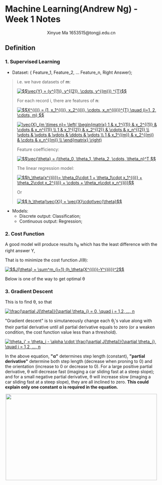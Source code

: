 # Machine Learning(Andrew Ng) - Week 1 Notes

<p align="center">
Xinyue Ma   1653515@tongji.edu.cn
</p>


## Definition

### 1. Supervised Learning
+ Dataset: 
{ Feature_1, Feature_2, ... Feature_n, Right Answer};

> i.e. we have datasets of **m**:
>
><a href="https://www.codecogs.com/eqnedit.php?latex=$$\vec{Y}&space;=&space;(y^{(1)},&space;y^{(2)},&space;\cdots,&space;y^{(m)})&space;^{T}$$" target="_blank"><img src="https://latex.codecogs.com/gif.latex?$$\vec{Y}&space;=&space;(y^{(1)},&space;y^{(2)},&space;\cdots,&space;y^{(m)})&space;^{T}$$" title="$$\vec{Y} = (y^{(1)}, y^{(2)}, \cdots, y^{(m)}) ^{T}$$" /></a>
>
> For each record i, there are features of **n**:
>
> <!--$$X^{(i)} = (1, x_1^{(i)}, x_2^{(i)}, \cdots, x_n^{(i)})^{T} \quad (i=1, 2, \cdots, m) $$-->
>
> <a href="https://www.codecogs.com/eqnedit.php?latex=$$X^{(i)}&space;=&space;(1,&space;x_1^{(i)},&space;x_2^{(i)},&space;\cdots,&space;x_n^{(i)})^{T}&space;\quad&space;(i=1,&space;2,&space;\cdots,&space;m)&space;$$" target="_blank"><img src="https://latex.codecogs.com/gif.latex?$$X^{(i)}&space;=&space;(1,&space;x_1^{(i)},&space;x_2^{(i)},&space;\cdots,&space;x_n^{(i)})^{T}&space;\quad&space;(i=1,&space;2,&space;\cdots,&space;m)&space;$$" title="$$X^{(i)} = (1, x_1^{(i)}, x_2^{(i)}, \cdots, x_n^{(i)})^{T} \quad (i=1, 2, \cdots, m) $$" /></a>
>
> <!--\vec{X}_{m \times n}=\left(\begin{matrix}1 & x_1^{(1)} & x_2^{(1)} & \cdots & x_n^{(1)} \\1 & x_1^{(2)} & x_2^{(2)} & \cdots & x_n^{(2)} \\\vdots & \vdots & \vdots & \ddots & \vdots \\1 & x_1^{(m)} & x_2^{(m)} & \cdots & x_n^{(m)} \\ \end{matrix}\right)-->
>
> <a href="https://www.codecogs.com/eqnedit.php?latex=\vec{X}_{m&space;\times&space;n}=&space;\left(&space;\begin{matrix}&space;1&space;&&space;x_1^{(1)}&space;&&space;x_2^{(1)}&space;&&space;\cdots&space;&&space;x_n^{(1)}&space;\\&space;1&space;&&space;x_1^{(2)}&space;&&space;x_2^{(2)}&space;&&space;\cdots&space;&&space;x_n^{(2)}&space;\\&space;\vdots&space;&&space;\vdots&space;&&space;\vdots&space;&&space;\ddots&space;&&space;\vdots&space;\\&space;1&space;&&space;x_1^{(m)}&space;&&space;x_2^{(m)}&space;&&space;\cdots&space;&&space;x_n^{(m)}&space;\\&space;\end{matrix}&space;\right)" target="_blank"><img src="https://latex.codecogs.com/gif.latex?\vec{X}_{m&space;\times&space;n}=&space;\left(&space;\begin{matrix}&space;1&space;&&space;x_1^{(1)}&space;&&space;x_2^{(1)}&space;&&space;\cdots&space;&&space;x_n^{(1)}&space;\\&space;1&space;&&space;x_1^{(2)}&space;&&space;x_2^{(2)}&space;&&space;\cdots&space;&&space;x_n^{(2)}&space;\\&space;\vdots&space;&&space;\vdots&space;&&space;\vdots&space;&&space;\ddots&space;&&space;\vdots&space;\\&space;1&space;&&space;x_1^{(m)}&space;&&space;x_2^{(m)}&space;&&space;\cdots&space;&&space;x_n^{(m)}&space;\\&space;\end{matrix}&space;\right)" title="\vec{X}_{m \times n}= \left( \begin{matrix} 1 & x_1^{(1)} & x_2^{(1)} & \cdots & x_n^{(1)} \\ 1 & x_1^{(2)} & x_2^{(2)} & \cdots & x_n^{(2)} \\ \vdots & \vdots & \vdots & \ddots & \vdots \\ 1 & x_1^{(m)} & x_2^{(m)} & \cdots & x_n^{(m)} \\ \end{matrix} \right)" /></a>
>
>  
> Feature coefficiency:
>
> <!--$$\vec{\theta} = (\theta_0, \theta_1, \theta_2, \cdots, \theta_n)^T $$-->
>
><a href="https://www.codecogs.com/eqnedit.php?latex=$$\vec{\theta}&space;=&space;(\theta_0,&space;\theta_1,&space;\theta_2,&space;\cdots,&space;\theta_n)^T&space;$$" target="_blank"><img src="https://latex.codecogs.com/gif.latex?$$\vec{\theta}&space;=&space;(\theta_0,&space;\theta_1,&space;\theta_2,&space;\cdots,&space;\theta_n)^T&space;$$" title="$$\vec{\theta} = (\theta_0, \theta_1, \theta_2, \cdots, \theta_n)^T $$" /></a>
> 
> The linear regression model:
>
> <!--$$h_\theta(x^{(i)})= \theta_0\cdot 1 + \theta_1\cdot x_1^{(i)} + \theta_2\cdot x_2^{(i)} + \cdots + \theta_n\cdot x_n^{(i)}$$-->
>
> <a href="https://www.codecogs.com/eqnedit.php?latex=$$h_\theta(x^{(i)})=&space;\theta_0\cdot&space;1&space;&plus;&space;\theta_1\cdot&space;x_1^{(i)}&space;&plus;&space;\theta_2\cdot&space;x_2^{(i)}&space;&plus;&space;\cdots&space;&plus;&space;\theta_n\cdot&space;x_n^{(i)}$$" target="_blank"><img src="https://latex.codecogs.com/gif.latex?$$h_\theta(x^{(i)})=&space;\theta_0\cdot&space;1&space;&plus;&space;\theta_1\cdot&space;x_1^{(i)}&space;&plus;&space;\theta_2\cdot&space;x_2^{(i)}&space;&plus;&space;\cdots&space;&plus;&space;\theta_n\cdot&space;x_n^{(i)}$$" title="$$h_\theta(x^{(i)})= \theta_0\cdot 1 + \theta_1\cdot x_1^{(i)} + \theta_2\cdot x_2^{(i)} + \cdots + \theta_n\cdot x_n^{(i)}$$" /></a>
>
> Or
>
> <!--$$ h_\theta(\vec{X}) = \vec{X}\cdot\vec{\theta}$$-->
>
> <a href="https://www.codecogs.com/eqnedit.php?latex=$$&space;h_\theta(\vec{X})&space;=&space;\vec{X}\cdot\vec{\theta}$$" target="_blank"><img src="https://latex.codecogs.com/gif.latex?$$&space;h_\theta(\vec{X})&space;=&space;\vec{X}\cdot\vec{\theta}$$" title="$$ h_\theta(\vec{X}) = \vec{X}\cdot\vec{\theta}$$" /></a>



+ Models:
	- Discrete output: Classification;
	- Continuous output: Regression;


### 2. Cost Function
A good model will produce results h<sub>θ</sub> which has the least difference with the right answer Y, 

That is to minimize the cost function J(θ):

<!--$$J(\theta) = \sum^m_{i=1} (h_\theta(X^{(i)})-Y^{(i)})^2$$-->

<a href="https://www.codecogs.com/eqnedit.php?latex=$$J(\theta)&space;=&space;\sum^m_{i=1}&space;(h_\theta(X^{(i)})-Y^{(i)})^2$$" target="_blank"><img src="https://latex.codecogs.com/gif.latex?$$J(\theta)&space;=&space;\sum^m_{i=1}&space;(h_\theta(X^{(i)})-Y^{(i)})^2$$" title="$$J(\theta) = \sum^m_{i=1} (h_\theta(X^{(i)})-Y^{(i)})^2$$" /></a>

Below is one of the way to get optimal θ

### 3. Gradient Descent

This is to find θ, so that 

<!--\frac{\partial J(\theta)}{\partial \theta_j} = 0, \quad j = 1,2, ..., n-->

<a href="https://www.codecogs.com/eqnedit.php?latex=\frac{\partial&space;J(\theta)}{\partial&space;\theta_j}&space;=&space;0,&space;\quad&space;j&space;=&space;1,2,&space;...,&space;n" target="_blank"><img src="https://latex.codecogs.com/gif.latex?\frac{\partial&space;J(\theta)}{\partial&space;\theta_j}&space;=&space;0,&space;\quad&space;j&space;=&space;1,2,&space;...,&space;n" title="\frac{\partial J(\theta)}{\partial \theta_j} = 0, \quad j = 1,2, ..., n" /></a>

"Gradient descent" is to simutaneously change each θ<sub>j</sub>'s value along with their partial derivative until all partial derivative equals to zero (or a weaken condition, the cost function value less than a threshold).

<!--\theta_j' = \theta_j - \alpha \cdot \frac{\partial J(\theta)}{\partial \theta_j}, \quad j = 1,2, ..., n-->

<a href="https://www.codecogs.com/eqnedit.php?latex=\theta_j'&space;=&space;\theta_j&space;-&space;\alpha&space;\cdot&space;\frac{\partial&space;J(\theta)}{\partial&space;\theta_j},&space;\quad&space;j&space;=&space;1,2,&space;...,&space;n" target="_blank"><img src="https://latex.codecogs.com/gif.latex?\theta_j'&space;=&space;\theta_j&space;-&space;\alpha&space;\cdot&space;\frac{\partial&space;J(\theta)}{\partial&space;\theta_j},&space;\quad&space;j&space;=&space;1,2,&space;...,&space;n" title="\theta_j' = \theta_j - \alpha \cdot \frac{\partial J(\theta)}{\partial \theta_j}, \quad j = 1,2, ..., n" /></a>

In the above equation, __"α"__ determines step length (constant), __"partial derivative"__ determine both step length (decrease when proning to 0) and the orientation (increase to 0 or decrease to 0).
For a large positive partial derivative, θ will decrease fast (imaging a car sliding fast at a steep slope); and for a small negative partial derivative, θ will increase slow (imaging a car sliding fast at a steep slope), they are all inclined to zero. **This could explain only one constant α is required in the equation.**

<div align=center>
	<img width="500" height="285" src="https://github.com/CnDE-M/Coursera_MarchineLearning/blob/master/Week_1_Gradient_Descent/svgs/gradient_descent.png"/>
</div>

